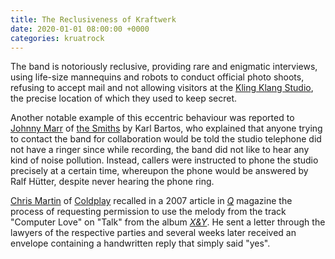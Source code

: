 ```yaml
---
title: The Reclusiveness of Kraftwerk
date: 2020-01-01 08:00:00 +0000
categories: kruatrock
---
```


The band is notoriously reclusive, providing rare and enigmatic interviews, using life-size mannequins and robots to conduct official photo shoots, refusing to accept mail and not allowing visitors at the [Kling Klang Studio](https://en.wikipedia.org/wiki/Kling_Klang_Studio "Kling Klang Studio"), the precise location of which they used to keep secret.

Another notable example of this eccentric behaviour was reported to [Johnny Marr](https://en.wikipedia.org/wiki/Johnny_Marr "Johnny Marr") of [the Smiths](https://en.wikipedia.org/wiki/The_Smiths "The Smiths") by Karl Bartos, who explained that anyone trying to contact the band for collaboration would be told the studio telephone did not have a ringer since while recording, the band did not like to hear any kind of noise pollution. Instead, callers were instructed to phone the studio precisely at a certain time, whereupon the phone would be answered by Ralf Hütter, despite never hearing the phone ring.

[Chris Martin](https://en.wikipedia.org/wiki/Chris_Martin "Chris Martin") of [Coldplay](https://en.wikipedia.org/wiki/Coldplay "Coldplay") recalled in a 2007 article in [_Q_](https://en.wikipedia.org/wiki/Q_(magazine) "Q (magazine)") magazine the process of requesting permission to use the melody from the track "Computer Love" on "Talk" from the album [_X&Y_](https://en.wikipedia.org/wiki/X%26Y "X&Y"). He sent a letter through the lawyers of the respective parties and several weeks later received an envelope containing a handwritten reply that simply said "yes".
